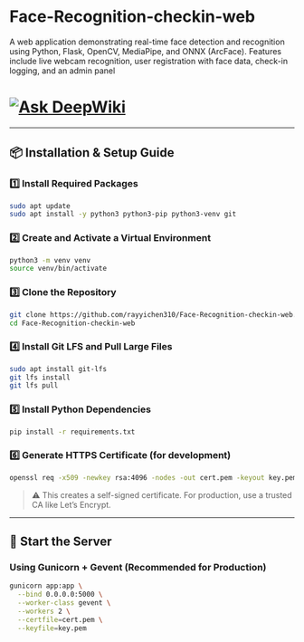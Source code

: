 
# Face-Recognition-checkin-web
A web application demonstrating real-time face detection and recognition using Python, Flask, OpenCV, MediaPipe, and ONNX (ArcFace). Features include live webcam recognition, user registration with face data, check-in logging, and an admin panel

# [![Ask DeepWiki](https://deepwiki.com/badge.svg)](https://deepwiki.com/rayyichen310/Face-Recognition-checkin-web)


---

## 📦 Installation & Setup Guide

### 1️⃣ Install Required Packages

```bash
sudo apt update
sudo apt install -y python3 python3-pip python3-venv git
```

### 2️⃣ Create and Activate a Virtual Environment

```bash
python3 -m venv venv
source venv/bin/activate
```

### 3️⃣ Clone the Repository

```bash
git clone https://github.com/rayyichen310/Face-Recognition-checkin-web.git
cd Face-Recognition-checkin-web
```

### 4️⃣ Install Git LFS and Pull Large Files

```bash
sudo apt install git-lfs
git lfs install
git lfs pull
```

### 5️⃣ Install Python Dependencies

```bash
pip install -r requirements.txt
```

### 6️⃣ Generate HTTPS Certificate (for development)

```bash
openssl req -x509 -newkey rsa:4096 -nodes -out cert.pem -keyout key.pem -days 365
```

> ⚠️ This creates a self-signed certificate. For production, use a trusted CA like Let’s Encrypt.

---



## 🚀 Start the Server

### Using Gunicorn + Gevent (Recommended for Production)

```bash
gunicorn app:app \
  --bind 0.0.0.0:5000 \
  --worker-class gevent \
  --workers 2 \
  --certfile=cert.pem \
  --keyfile=key.pem
```
